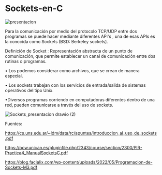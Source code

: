 # Sockets-en-C

![presentacion](https://github.com/Seba-SL/Sockets-en-C/assets/65742172/75557a66-510c-4730-9c20-1d5e3c3909da)

Para la comunicación por medio del protocolo TCP/UDP entre dos programas se puede hacer mediante diferentes API's , una de esas APIs es la conocida como Sockets (BSD: Berkeley sockets).


Definición de Socket : Representación abstracta de un punto de comunicación, que permite
establecer un canal de comunicación entre dos rutinas o programas.

• Los podemos considerar como archivos, que se crean de manera
especial.

• Los sockets trabajan con los servicios de entrada/salida de sistemas
operativos del tipo Unix.

•Diversos programas corriendo en computadoras diferentes dentro de
una red, pueden comunicarse a través del uso de sockets.

![Sockets_presentacion drawio (2)](https://github.com/Seba-SL/Sockets-en-C/assets/65742172/957dd693-97b5-45a1-88dc-e84529bcdfef)





Fuentes:

https://cs.uns.edu.ar/~ldm/data/rc/apuntes/introduccion_al_uso_de_sockets.pdf

https://ocw.unican.es/pluginfile.php/2343/course/section/2300/PIR-Practica4_ManualSocketsC.pdf

https://blog.facialix.com/wp-content/uploads/2022/05/Programacion-de-Sockets-M3.pdf
